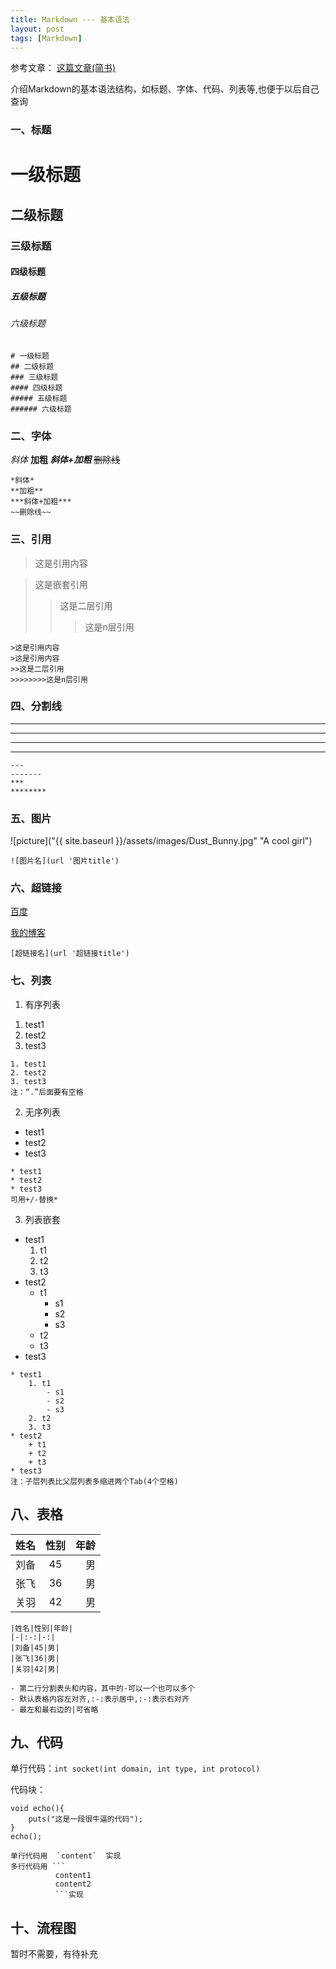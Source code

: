 ```yaml
---
title: Markdown --- 基本语法
layout: post
tags: [Markdown]
---
```


参考文章：
[这篇文章(简书)](https://www.jianshu.com/p/191d1e21f7ed)

介绍Markdown的基本语法结构，如标题、字体、代码、列表等,也便于以后自己查询

### 一、标题

# 一级标题
## 二级标题
### 三级标题
#### 四级标题
##### 五级标题
###### 六级标题

```
# 一级标题
## 二级标题
### 三级标题
#### 四级标题
##### 五级标题
###### 六级标题

```

### 二、字体

*斜体*
**加粗**
***斜体+加粗***
~~删除线~~

```
*斜体*
**加粗**
***斜体+加粗***
~~删除线~~
```

### 三、引用

>这是引用内容

>这是嵌套引用
>>这是二层引用
>>>这是n层引用

```
>这是引用内容
>这是引用内容
>>这是二层引用
>>>>>>>>这是n层引用
```

### 四、分割线

---
-------
***
********

```
---
-------
***
********
```

### 五、图片

![picture]("{{ site.baseurl }}/assets/images/Dust_Bunny.jpg" "A cool girl")

```
![图片名](url '图片title')
```

### 六、超链接

[百度](http://www.baidu.com)

[我的博客](http://zhiwenji.github.io 'Welcome to my Blog')

```
[超链接名](url '超链接title')
```

### 七、列表

1) 有序列表

1. test1
2. test2
3. test3

```
1. test1
2. test2
3. test3
注：“.”后面要有空格
```

2) 无序列表

* test1
* test2
* test3

```
* test1
* test2
* test3
可用+/-替换*
```

3) 列表嵌套

* test1
	1. t1
	2. t2
	3. t3
* test2
	+ t1
		- s1
		- s2
		- s3
	+ t2
	+ t3
* test3

```
* test1
	1. t1
		- s1
		- s2
		- s3
	2. t2
	3. t3
* test2
	+ t1
	+ t2
	+ t3
* test3
注：子层列表比父层列表多缩进两个Tab(4个空格)
```

## 八、表格

|姓名|性别|年龄|
|-|:-:|-:|
|刘备|45|男|
|张飞|36|男|
|关羽|42|男|

```
|姓名|性别|年龄|
|-|:-:|-:|
|刘备|45|男|
|张飞|36|男|
|关羽|42|男|

- 第二行分割表头和内容，其中的-可以一个也可以多个
- 默认表格内容左对齐,:-:表示居中,:-:表示右对齐
- 最左和最右边的|可省略

```

## 九、代码

单行代码：`int socket(int domain, int type, int protocol)`

代码块：

```
void echo(){
	puts("这是一段很牛逼的代码");
}
echo();
```

```
单行代码用  `content`  实现
多行代码用 ```
          content1
          content2
          ```实现
```

## 十、流程图

暂时不需要，有待补充